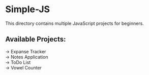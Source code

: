 # Simple-JS

This directory contains multiple JavaScript projects for beginners.

Available Projects:
-------------------
-> Expanse Tracker <br>
-> Notes Application <br>
-> ToDo List <br>
-> Vowel Counter <br>
